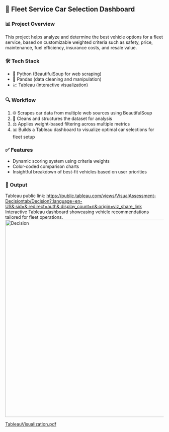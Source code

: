 ## 🚗 Fleet Service Car Selection Dashboard

### 📊 Project Overview
This project helps analyze and determine the best vehicle options for a fleet service, based on customizable weighted criteria such as safety, price, maintenance, fuel efficiency, insurance costs, and resale value.

### 🛠️ Tech Stack
- 🐍 Python (BeautifulSoup for web scraping)
- 📄 Pandas (data cleaning and manipulation)
- 📈 Tableau (interactive visualization)

### 🔍 Workflow
1. 🌐 Scrapes car data from multiple web sources using BeautifulSoup
2. 🧹 Cleans and structures the dataset for analysis
3. ⚖️ Applies weight-based filtering across multiple metrics
4. 📊 Builds a Tableau dashboard to visualize optimal car selections for fleet setup

### ✅ Features
- Dynamic scoring system using criteria weights
- Color-coded comparison charts
- Insightful breakdown of best-fit vehicles based on user priorities

### 📁 Output
Tableau public link: https://public.tableau.com/views/VisualAssessment-Decisiontab/Decision?:language=en-US&:sid=&:redirect=auth&:display_count=n&:origin=viz_share_link
Interactive Tableau dashboard showcasing vehicle recommendations tailored for fleet operations.
<img width="1068" height="626" alt="Decision" src="https://github.com/user-attachments/assets/70f9099a-f8c3-441b-84ea-a2417759f4d3" />

[TableauVisualization.pdf](https://github.com/user-attachments/files/21205424/TableauVisualization.pdf)

